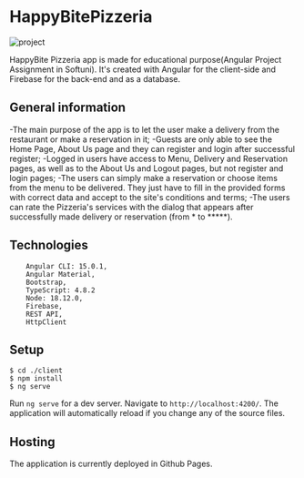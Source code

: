 # HappyBitePizzeria

![project](https://user-images.githubusercontent.com/92871901/208291849-f7c816fe-1f5f-48e0-bf20-6e085a77b8ec.png)

HappyBite Pizzeria app is made for educational purpose(Angular Project Assignment in Softuni).
It's created with Angular for the client-side and Firebase for the back-end and as a database.

## General information

-The main purpose of the app is to let the user make a delivery from the restaurant or make a reservation in it;
-Guests are only able to see the Home Page, About Us page and they can register and login after successful register;
-Logged in users have access to Menu, Delivery and Reservation pages, as well as to the About Us and Logout pages, 
but not register and login pages;
-The users can simply make a reservation or choose items from the menu to be delivered. They just have to fill in the provided forms with correct data and accept to the site's conditions and terms;
-The users can rate the Pizzeria's services with the dialog that appears after successfully made delivery or reservation (from * to *****).

## Technologies

        Angular CLI: 15.0.1,
        Angular Material,
        Bootstrap,
        TypeScript: 4.8.2
        Node: 18.12.0,
        Firebase,
        REST API,
        HttpClient

## Setup
```
$ cd ./client
$ npm install
$ ng serve

```

Run `ng serve` for a dev server. Navigate to `http://localhost:4200/`. 
The application will automatically reload if you change any of the source files.

## Hosting

The application is currently deployed in Github Pages.
